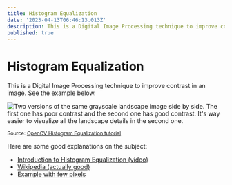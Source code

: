 ```yaml
---
title: Histogram Equalization
date: '2023-04-13T06:46:13.013Z'
description: This is a Digital Image Processing technique to improve contrast in an image.
published: true
---
```


# Histogram Equalization

This is a Digital Image Processing technique to improve contrast in an image. See the example below.

![Two versions of the same grayscale landscape image side by side. The first one has poor contrast and the second one has good contrast. It's way easier to visualize all the landscape details in the second one.](https://assets.tina.io/388cd044-c947-463a-aa2b-0bc55cbd986a/til/histogram-equalization_opencv-example.jpg "")

<sup>Source: [OpenCV Histogram Equalization tutorial](https://opencv24-python-tutorials.readthedocs.io/en/latest/py_tutorials/py_imgproc/py_histograms/py_histogram_equalization/py_histogram_equalization.html#histograms-equalization-in-opencv)</sup>

Here are some good explanations on the subject:

* [Introduction to Histogram Equalization (video)](https://www.youtube.com/watch?v=WuVyG4pg9xQ "")
* [Wikipedia (actually good)](https://en.wikipedia.org/wiki/Histogram_equalization "")
* [Example with few pixels](https://people.ece.ubc.ca/~irenek/techpaps/introip/manual02.html "")
